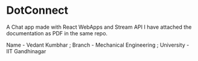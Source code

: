 # DotConnect
A Chat app made with React WebApps and Stream API
I have attached the documentation as PDF in the same repo.

Name - Vedant Kumbhar ;
Branch - Mechanical Engineering ; 
University - IIT Gandhinagar
